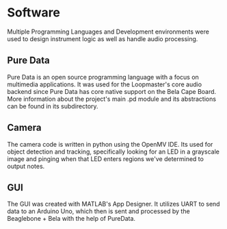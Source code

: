 # Software  
Multiple Programming Languages and Development environments were used to design instrument logic as well as handle audio processing.

## Pure Data  
Pure Data is an open source programming language with a focus on multimedia applications. It was used for the Loopmaster's core audio backend since Pure Data has core native support on the Bela Cape Board. More information about the project's main .pd module and its abstractions can be found in its subdirectory.

## Camera  
The camera code is written in python using the OpenMV IDE. Its used for object detection and tracking, specifically looking for an LED in a grayscale image and pinging when that LED enters regions we've determined to output notes.

## GUI  
The GUI was created with MATLAB's App Designer. It utilizes UART to send data to an Arduino Uno, which then is sent and processed by the Beaglebone + Bela with the help of PureData.
